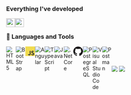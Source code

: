 ### Everything I've developed


[<img align="left" height="24" width="24" src="https://www.vectorlogo.zone/logos/youtube/youtube-icon.svg" />][youtube]
[<img align="left" height="24" width="24" src="https://www.vectorlogo.zone/logos/gmail/gmail-icon.svg" />][gmail]

<br />


### 🔧 Languages and Tools

<img align="left" alt="HTML5" width="26px" src="https://www.vectorlogo.zone/logos/w3_html5/w3_html5-icon.svg">
<img align="left" alt="BootStrap" width="26px" src="https://getbootstrap.com/docs/5.2/assets/brand/bootstrap-logo-shadow.png" />
<img align="left" alt="JavaScript" width="26px" src="https://raw.githubusercontent.com/github/explore/80688e429a7d4ef2fca1e82350fe8e3517d3494d/topics/javascript/javascript.png" /
<img align="left" alt="C#" width="26px" src="https://assets-global.website-files.com/5aa7081220a301f2a3644f3b/5c363b1f43fb7bbc94f002c3_Website_Reporting%20Language%20Icons_Csharp.png">
<img align="left" alt="Angular" width="26px" src="https://www.vectorlogo.zone/logos/angular/angular-icon.svg" />
<img align="left" alt="TypeScript" width="26px" src="https://www.vectorlogo.zone/logos/typescriptlang/typescriptlang-icon.svg" />
<img align="left" alt="Java" width="26px" src="https://www.vectorlogo.zone/logos/java/java-icon.svg">
<img align="left" alt=".Net Core" width="26px" src="https://www.vectorlogo.zone/logos/dotnet/dotnet-icon.svg">
<img align="left" alt="GitHub" width="26px" src="https://raw.githubusercontent.com/github/explore/78df643247d429f6cc873026c0622819ad797942/topics/github/github.png" />
<img align="left" alt="PostegreSQL" width="26px" src="https://www.vectorlogo.zone/logos/postgresql/postgresql-icon.svg" />
<img align="left" alt="Visual Studio Code" width="26px" src="https://www.vectorlogo.zone/logos/visualstudio_code/visualstudio_code-icon.svg">
<img align="left" alt="Postman" width="26px" src="https://www.vectorlogo.zone/logos/getpostman/getpostman-icon.svg">
<br />
<br />
<br />
<a href="https://github.com/umeyiratasoy"><img align="center" src="https://github-readme-stats.vercel.app/api?username=umeyiratasoy&show_icons=true&bg_color=0d1117&text_color=bdc3c7&title_color=f1c40f&icon_color=f1c40f&hide_border=true" /></a>
<a href="https://github.com/umeyiratasoy"><img align="center" src="https://github-readme-stats.vercel.app/api/top-langs/?username=umeyiratasoy&bg_color=0d1117&text_color=bdc3c7&title_color=f1c40f&hide_border=true&layout=compact&langs_count=10" /></a>




[youtube]: https://youtube.com//channel/UCTyfKbzsyJUVtjM5MnfAEVw/featured?view_as=subscriber
[php]: https://www.php.net/
[gmail]: mailto:umeyiratasoyy@gmail.com
[html5]: https://www.w3schools.com/html/
[vsCode]: https://code.visualstudio.com/
[git]: https://git-scm.com/
[csharp]: https://www.w3schools.com/cs/
[github]: https://github.com/umeyiratasoy
[python]: https://www.python.org/
